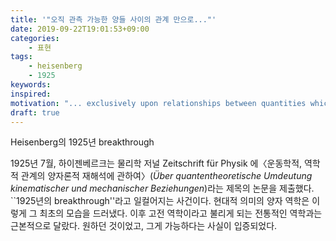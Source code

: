 ```yaml
---
title: '"오직 관측 가능한 양들 사이의 관계 만으로..."'
date: 2019-09-22T19:01:53+09:00
categories:
    - 표현
tags:
    - heisenberg
    - 1925
keywords:
inspired:
motivation: "... exclusively upon relationships between quantities which in principle are observable."
draft: true
---
```


Heisenberg의 1925년 breakthrough

1925년 7월, 하이젠베르크는 물리학 저널 Zeitschrift für Physik 에〈운동학적, 역학적 관계의 양자론적 재해석에 관하여〉(*Über quantentheoretische Umdeutung kinematischer und mechanischer Beziehungen*)라는 제목의 논문을 제출했다.
``1925년의 breakthrough''라고 일컬어지는 사건이다.
현대적 의미의 양자 역학은 이렇게 그 최초의 모습을 드러냈다.
이후 고전 역학이라고 불리게 되는 전통적인 역학과는 근본적으로 달랐다.
원하던 것이었고, 그게 가능하다는 사실이 입증되었다.
